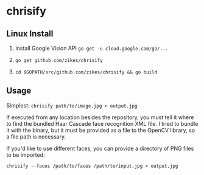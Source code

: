 # chrisify

## Linux Install

1. Install Google Vision API `go get -u cloud.google.com/go/...`

2. `go get github.com/zikes/chrisify`

3. `cd $GOPATH/src/github.com/zikes/chrisify && go build`

## Usage

Simplest: `chrisify path/to/image.jpg > output.jpg`

If executed from any location besides the repository, you must tell it where to find the
bundled Haar Cascade face recognition XML file. I tried to bundle it with the binary, but
it must be provided as a file to the OpenCV library, so a file path is necessary.

If you'd like to use different faces, you can provide a directory of PNG files to be imported:

`chrisify --faces /path/to/faces /path/to/input.jpg > output.jpg`
